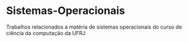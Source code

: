 # Sistemas-Operacionais
Trabalhos relacionados a matéria de sistemas operacionais do curso de ciência da computação da UFRJ 
